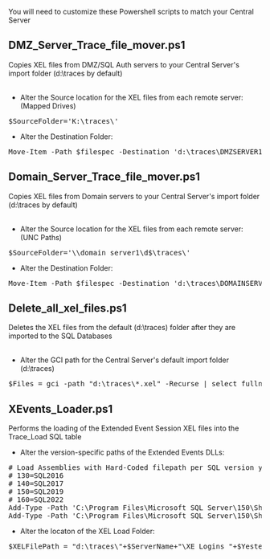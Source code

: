 You will need to customize these Powershell scripts to match your Central Server

<h2>DMZ_Server_Trace_file_mover.ps1</h2> 
Copies XEL files from DMZ/SQL Auth servers to your Central Server's import folder (d:\traces by default)<br><br>

* Alter the Source location for the XEL files from each remote server: (Mapped Drives)
<pre>
$SourceFolder='K:\traces\'
</pre>

* Alter the Destination Folder:
<pre>
Move-Item -Path $filespec -Destination 'd:\traces\DMZSERVER1' -Force -ErrorAction SilentlyContinue -WarningAction SilentlyContinue
</pre>

<h2>Domain_Server_Trace_file_mover.ps1</h2> 
Copies XEL files from Domain servers to your Central Server's import folder (d:\traces by default)<br><br>

* Alter the Source location for the XEL files from each remote server: (UNC Paths)
<pre>
$SourceFolder='\\domain_server1\d$\traces\'
</pre>

* Alter the Destination Folder:
<pre>
Move-Item -Path $filespec -Destination 'd:\traces\DOMAINSERVER1' -Force -ErrorAction SilentlyContinue -WarningAction SilentlyContinue
</pre>

<h2>Delete_all_xel_files.ps1</h2> 
Deletes the XEL files from the default (d:\traces) folder after they are imported to the SQL Databases<br><br>

* Alter the GCI path for the Central Server's default import folder (d:\traces)
<pre>
$Files = gci -path "d:\traces\*.xel" -Recurse | select fullname 
</pre>

<h2>XEvents_Loader.ps1</h2> 
Performs the loading of the Extended Event Session XEL files into the Trace_Load SQL table

* Alter the version-specific paths of the Extended Events DLLs:
<pre>
# Load Assemblies with Hard-Coded filepath per SQL version you are using
# 130=SQL2016
# 140=SQL2017
# 150=SQL2019
# 160=SQL2022
Add-Type -Path 'C:\Program Files\Microsoft SQL Server\150\Shared\Microsoft.SqlServer.XE.Core.dll'
Add-Type -Path 'C:\Program Files\Microsoft SQL Server\150\Shared\Microsoft.SqlServer.XEvent.Linq.dll'
</pre>

* Alter the locaton of the XEL Load Folder:
<pre>
$XELFilePath = "d:\traces\"+$ServerName+"\XE_Logins_"+$Yesterday+"*.xel"
</pre>

